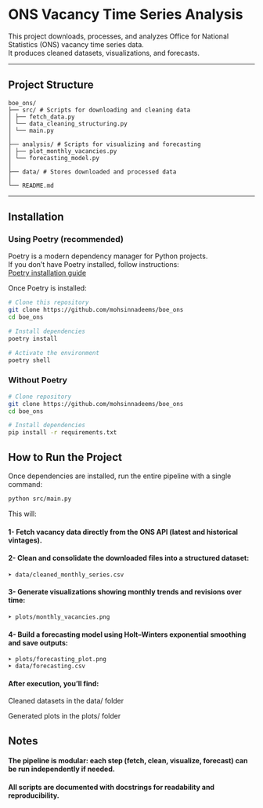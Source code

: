 # ONS Vacancy Time Series Analysis

This project downloads, processes, and analyzes Office for National Statistics (ONS) vacancy time series data.  
It produces cleaned datasets, visualizations, and forecasts.

---
## Project Structure
```
boe_ons/
├── src/ # Scripts for downloading and cleaning data
│ ├── fetch_data.py
│ └── data_cleaning_structuring.py
│ └── main.py
│
├── analysis/ # Scripts for visualizing and forecasting
│ ├── plot_monthly_vacancies.py
│ └── forecasting_model.py
│
├── data/ # Stores downloaded and processed data
│
└── README.md
```

---

## Installation

### Using Poetry (recommended)

Poetry is a modern dependency manager for Python projects.  
If you don’t have Poetry installed, follow instructions:  
[Poetry installation guide](https://python-poetry.org/docs/#installation)

Once Poetry is installed:

```bash
# Clone this repository
git clone https://github.com/mohsinnadeems/boe_ons
cd boe_ons

# Install dependencies
poetry install

# Activate the environment
poetry shell

```

### Without Poetry
```bash
# Clone repository
git clone https://github.com/mohsinnadeems/boe_ons
cd boe_ons

# Install dependencies
pip install -r requirements.txt
 ```


## How to Run the Project

Once dependencies are installed, run the entire pipeline with a single command:
```bash
python src/main.py
```

This will:

#### 1- Fetch vacancy data directly from the ONS API (latest and historical vintages).

#### 2- Clean and consolidate the downloaded files into a structured dataset:
```
➤ data/cleaned_monthly_series.csv
```

#### 3- Generate visualizations showing monthly trends and revisions over time:
```
➤ plots/monthly_vacancies.png
```

#### 4- Build a forecasting model using Holt–Winters exponential smoothing and save outputs:
```
➤ plots/forecasting_plot.png
➤ data/forecasting.csv
```

#### After execution, you’ll find:

Cleaned datasets in the data/ folder

Generated plots in the plots/ folder

## Notes

#### The pipeline is modular: each step (fetch, clean, visualize, forecast) can be run independently if needed.

#### All scripts are documented with docstrings for readability and reproducibility.
